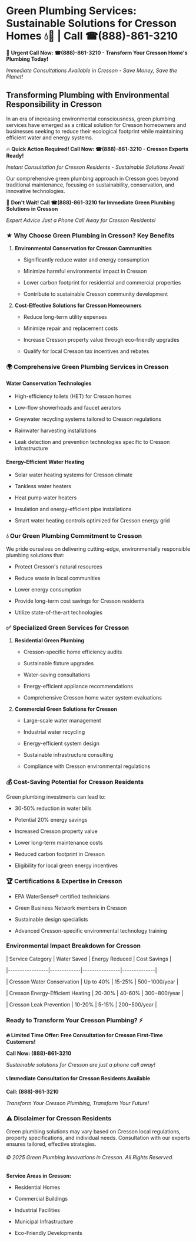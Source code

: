 # Green Plumbing Services: Sustainable Solutions for Cresson Homes 💧🌿 | Call ☎(888)-861-3210

🚨 **Urgent Call Now: ☎(888)-861-3210 - Transform Your Cresson Home's Plumbing Today!**
*Immediate Consultations Available in Cresson - Save Money, Save the Planet!*

## Transforming Plumbing with Environmental Responsibility in Cresson

In an era of increasing environmental consciousness, green plumbing services have emerged as a critical solution for Cresson homeowners and businesses seeking to reduce their ecological footprint while maintaining efficient water and energy systems. 

🔥 **Quick Action Required! Call Now: ☎(888)-861-3210 - Cresson Experts Ready!**
*Instant Consultation for Cresson Residents - Sustainable Solutions Await!*

Our comprehensive green plumbing approach in Cresson goes beyond traditional maintenance, focusing on sustainability, conservation, and innovative technologies.

🚨 **Don't Wait! Call ☎(888)-861-3210 for Immediate Green Plumbing Solutions in Cresson**
*Expert Advice Just a Phone Call Away for Cresson Residents!*

### ★ Why Choose Green Plumbing in Cresson? Key Benefits

1. **Environmental Conservation for Cresson Communities** 
   - Significantly reduce water and energy consumption
   - Minimize harmful environmental impact in Cresson
   - Lower carbon footprint for residential and commercial properties
   - Contribute to sustainable Cresson community development

2. **Cost-Effective Solutions for Cresson Homeowners** 
   - Reduce long-term utility expenses
   - Minimize repair and replacement costs
   - Increase Cresson property value through eco-friendly upgrades
   - Qualify for local Cresson tax incentives and rebates

### 🌍 Comprehensive Green Plumbing Services in Cresson

#### Water Conservation Technologies
- High-efficiency toilets (HET) for Cresson homes
- Low-flow showerheads and faucet aerators
- Greywater recycling systems tailored to Cresson regulations
- Rainwater harvesting installations
- Leak detection and prevention technologies specific to Cresson infrastructure

#### Energy-Efficient Water Heating
- Solar water heating systems for Cresson climate
- Tankless water heaters
- Heat pump water heaters
- Insulation and energy-efficient pipe installations
- Smart water heating controls optimized for Cresson energy grid

### 💧 Our Green Plumbing Commitment to Cresson

We pride ourselves on delivering cutting-edge, environmentally responsible plumbing solutions that:
- Protect Cresson's natural resources
- Reduce waste in local communities
- Lower energy consumption
- Provide long-term cost savings for Cresson residents
- Utilize state-of-the-art technologies

### ✅ Specialized Green Services for Cresson

1. **Residential Green Plumbing**
   - Cresson-specific home efficiency audits
   - Sustainable fixture upgrades
   - Water-saving consultations
   - Energy-efficient appliance recommendations
   - Comprehensive Cresson home water system evaluations

2. **Commercial Green Solutions for Cresson**
   - Large-scale water management
   - Industrial water recycling
   - Energy-efficient system design
   - Sustainable infrastructure consulting
   - Compliance with Cresson environmental regulations

### 💰 Cost-Saving Potential for Cresson Residents

Green plumbing investments can lead to:
- 30-50% reduction in water bills
- Potential 20% energy savings
- Increased Cresson property value
- Lower long-term maintenance costs
- Reduced carbon footprint in Cresson
- Eligibility for local green energy incentives

### 🏆 Certifications & Expertise in Cresson

- EPA WaterSense® certified technicians
- Green Business Network members in Cresson
- Sustainable design specialists
- Advanced Cresson-specific environmental technology training

### Environmental Impact Breakdown for Cresson

| Service Category | Water Saved | Energy Reduced | Cost Savings |
|-----------------|-------------|----------------|--------------|
| Cresson Water Conservation | Up to 40% | 15-25% | $500-$1000/year |
| Cresson Energy-Efficient Heating | 20-30% | 40-60% | $300-$800/year |
| Cresson Leak Prevention | 10-20% | 5-15% | $200-$500/year |

### Ready to Transform Your Cresson Plumbing? ⚡

**🔥 Limited Time Offer: Free Consultation for Cresson First-Time Customers!**

**Call Now: (888)-861-3210**
*Sustainable solutions for Cresson are just a phone call away!*

#### 📞 Immediate Consultation for Cresson Residents Available

**Call: (888)-861-3210**
*Transform Your Cresson Plumbing, Transform Your Future!*

### ⚠️ Disclaimer for Cresson Residents

Green plumbing solutions may vary based on Cresson local regulations, property specifications, and individual needs. Consultation with our experts ensures tailored, effective strategies.

###### © 2025 Green Plumbing Innovations in Cresson. All Rights Reserved.

**Service Areas in Cresson:** 
- Residential Homes
- Commercial Buildings
- Industrial Facilities
- Municipal Infrastructure
- Eco-Friendly Developments